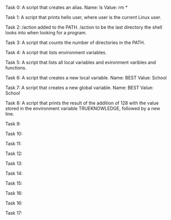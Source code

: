 Task 0: A script that creates an alias.
Name: ls
Value: rm *

Task 1: A script that prints hello user, where user is the current Linux user.

Task 2: /action added to the PATH. /action to be the last directory the shell looks into when looking for a program.

Task 3: A script that counts the number of directories in the PATH.

Task 4: A script that lists environment variables.

Task 5: A script that lists all local variables and evironment varibles and functions.

Task 6: A script that creates a new local variable. Name: BEST Value: School

Task 7: A script that creates a new global variable. Name: BEST Value: School

Task 8: A script that prints the result of the addition of 128 with the value stored in the environment variable TRUEKNOWLEDGE, followed by a new line.

Task 9: 

Task 10:

Task 11:

Task 12:

Task 13:

Task 14:

Task 15:

Task 16:

Task 16:

Task 17:
